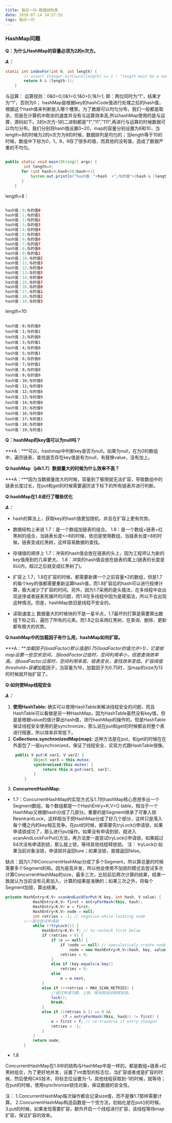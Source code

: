 ```yaml
---
title: 每日一问-数据结构类
date: 2018-07-14 14:57:52
tags: 每日一问
---
```


### HashMap问题 ###

**Q：为什么HashMap的容量必须为2的n次方。**

***A：***

``` java 
static int indexFor(int h, int length) {
        // assert Integer.bitCount(length) == 1 : "length must be a non-zero power of 2";
        return h & (length-1);
    }
```
与运算：
运算规则：0&0=0;0&1=0;1&0=0;1&1=1;
即：两位同时为“1”，结果才为“1”，否则为0；
hashMap是根据key的hashCode值进行处理之后的hash值，根据这个hash值来判断放入哪个槽里。为了数据可以均匀分布，我们一般都是取余，但是在计算机中取余的速度并没有与运算效率高,所以hashMap使用的是与运算，源码如下。2的n次方-1的二进制都是"1","11","111",再进行与运算的时候数据可以均匀分布。我们分别将hash值设置0~20，map的容量分别设置为8和10，当length=8的时候为2的n次方为8的时候，数据排列是均匀的；当length等于10的时候，数组中下标为0，1，8，9存了很多的值，而其他的没有值，造成了数据严重的不均匀。

``` java 

public static void main(String[] args) {
        int length=8;
       for (int hash=0;hash<20;hash++){
           System.out.println("hash值："+hash  +";与的值"+(hash & (length-1)));
       }
    }

```

length=8：

``` java 

hash值：0;与的值0
hash值：1;与的值1
hash值：2;与的值2
hash值：3;与的值3
hash值：4;与的值4
hash值：5;与的值5
hash值：6;与的值6
hash值：7;与的值7
hash值：8;与的值0
hash值：9;与的值1
hash值：10;与的值2
hash值：11;与的值3
hash值：12;与的值4
hash值：13;与的值5
hash值：14;与的值6
hash值：15;与的值7
hash值：16;与的值0
hash值：17;与的值1
hash值：18;与的值2
hash值：19;与的值3

```


length=10:

```

hash值：0;与的值0
hash值：1;与的值1
hash值：2;与的值0
hash值：3;与的值1
hash值：4;与的值0
hash值：5;与的值1
hash值：6;与的值0
hash值：7;与的值1
hash值：8;与的值8
hash值：9;与的值9
hash值：10;与的值8
hash值：11;与的值9
hash值：12;与的值8
hash值：13;与的值9
hash值：14;与的值8
hash值：15;与的值9
hash值：16;与的值0
hash值：17;与的值1
hash值：18;与的值0
hash值：19;与的值1

```

**Q：hashMap的key值可以为null吗？**

***A：***可以，hashmap中判断key是否为null，如果为null，在为0的数组中，遍历链表，查找是否存在key值是有为null，有替换value，没有加上。

**Q:hashMap（jdk1.7）数据量大的时候为什么效率不高？**

***A：***因为当数据量庞大的时候，容量到了极限就无法扩容，导致数组中的链表长度过长，在put和get的时候需要遍历该下标下的所有链表并进行判断。

**Q:hashMap在1.8进行了哪些优化**

***A：***
- hash的算法上，获取key的hash值更加随机，并且在扩容上更有优势。

- 数据结构上来说
1.7：是一个数组加链表的组合。
1.8：是一个数组+链表+红黑树的组合，当链表长度<=8的时候，依旧是使用数组，当链表长度>8的时候，链表变成红黑树，这样容易数据的查找。

- 存储值的顺序上
1.7：冲突的hash值会放在链表的头上，因为工程师认为新的key值用到的几率更大。
1.8：冲突的hash值会放在链表的尾上(链表的长度是8以内，超过之后就变成红黑树了)。

- 扩容上
1.7，1.8在扩容的时候，都需要新建一个之前容量*2的数组，但是1.7的每个key的值都需要重新运算hash值，而1.8扩容后的hash可以进行规律计算，极大减少了扩容的时间。另外，因为1.7采用的是头插法，在多线程中会出现逆序或者链表死循环的问题，而1.8在多线程中因为是尾插法，所以不会出现这种情况。但是，hashMap依旧是线程不安全的。

- 读取速度上
数据量大的时候快的不是一星半点，1.7最坏的打算是需要算出数组下标之后，遍历了所有的元素。而1.8之后采用红黑树，在查询、删除、更新都有极大的优势。


**Q:hashMap中的加载因子有什么用，hashMap如何扩容。**

***A：***加载因子(loadFactor)默认值是0.75(loadFactor的值允许>1)，它是给map设置一些空余空间，当loadFactor过低时，空间利用率小，但是查询效率高。当loadFactor过高时，空间利用率高，链表变长，查找效率变低。扩容阀值threshold=容量*加载因子，当容量为16，加载因子为0.75时，当map的size为13的时候就开始扩容了。

**Q:如何使Map线程安全**

***A：*** 
1. **使用HashTable:**
确实可以使用HashTable来解决线程安全的问题，而且HashTable可以看做是另一种HashMap，因为HashTable虽然没有key值，但是是根据value的值计算出hash值，进行hashMap的操作的。但是HashTable保证线程安全使用的是synchronize，那么说在put和get的时候都会将整个表进行阻塞，所以效率非常低下。
2. **Collections.synchronizedMap(map):**
   这种方法是在put，和get的时候在在外面包了一层synchronized，保证了线程安全，实现方式跟HashTable很像。
   ``` java
	public V put(K var1, V var2) {
            Object var3 = this.mutex;
            synchronized(this.mutex) {
                return this.m.put(var1, var2);
            }
        }

   ```
3. **ConcurrentHashMap:**
- 1.7：ConcurrentHashMap的实现方式与1.7的hashMap核心思想多出一个Segment数组，每个数组都是一个HashEntry<K,V>[] table，相当于一个HashMap又根据hash分成了几部分。重要的是Segment继承了可重入锁ReentrantLock，这样相当于把HashMap分成了好几个部分，这样只是落入每个槽之内的key相互竞争。在put的时候，都需要先tryLock()申请锁，如果申请锁成功了，那么进行put操作。如果没有申请到锁，就进入scanAndLockForPut()方法，再方法里一直尝试tryLock()申请锁，如果超过64次没有申请到锁，那么就上锁，等待其他线程释放锁。
注： tryLock():如果当前对象没锁，申请锁并返回ture；如果没锁，直接返回false。   

缺点：因为1.7中ConcurrentHashMap分成了多个Segment，所以算总量的时候需要多个Segment的和。因为是高并发，所以他会使用不加锁的模式去尝试多次计算ConcurrentHashMap的size，最多三次，比较前后两次计算的结果，结果一致就认为当前没有元素加入，计算的结果是准确的；如果三次之外，将每个Segment加锁，算出结果。


``` java 
private HashEntry<K,V> scanAndLockForPut(K key, int hash, V value) {
            HashEntry<K,V> first = entryForHash(this, hash);
            HashEntry<K,V> e = first;
            HashEntry<K,V> node = null;
            int retries = -1; // negative while locating node
		//一直在尝试申请锁
            while (!tryLock()) {
                HashEntry<K,V> f; // to recheck first below
                if (retries < 0) {
                    if (e == null) {
                        if (node == null) // speculatively create node
                            node = new HashEntry<K,V>(hash, key, value, null);
                        retries = 0;
                    }
                    else if (key.equals(e.key))
                        retries = 0;
                    else
                        e = e.next;
                }
                else if (++retries > MAX_SCAN_RETRIES) {
                    //超过申请次数，上锁，等待其他线程释放锁。
                    lock();
                    break;
                }
                else if ((retries & 1) == 0 &&
                         (f = entryForHash(this, hash)) != first) {
                    e = first = f; // re-traverse if entry changed
                    retries = -1;
                }
            }
            return node;
        }

```

- 1.8 

ConcurrentHashMap在1.8中的结构与HashMap中是一样的，都是数组+链表+红黑树组合，为了更好地并发，设置了int类型的标志位，当扩容或者或是扩容的时候，然后使用CAS技术，将标志位设置为-1，其他线程获取到-1的时候，就等待；在put的时候，使用synchronize锁住对象，保证数据的安全性。

注：
	1.ConcurrentHashMap每次操作都会记录size值，而不是像1.7那样需要计算。
	2.ConcurrentHashMap构造函数是一个空方法，初始化是在put()的时候。
	3.put的时候，如果发现需要扩容，额外开启一个线程进行扩容，该线程等待map扩容，保证扩容的效率。


